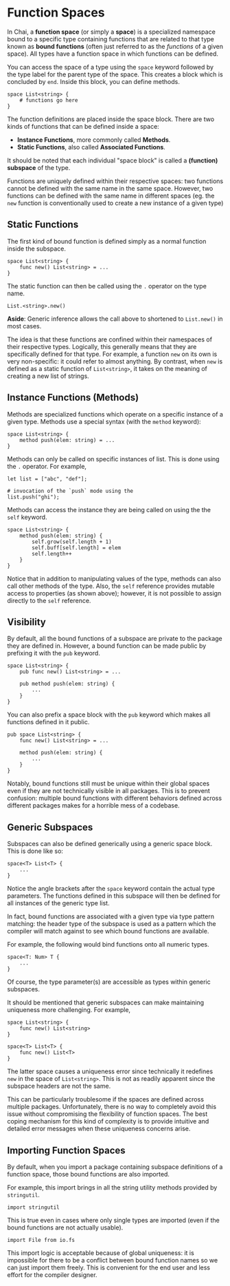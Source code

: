 # Function Spaces
In Chai, a **function space** (or simply a **space**) is a specialized namespace bound to a specific type containing functions that are related to that type known as **bound functions** (often just referred to as the *functions* of a given space).  All types have a function space in which functions can be defined.  

You can access the space of a type using the `space` keyword followed by the type label for the parent type of the space.  This creates a block which is concluded by `end`.  Inside this block, you can define methods.

```
space List<string> {
	# functions go here
}
```

The function definitions are placed inside the space block.  There are two kinds of functions that can be defined inside a space:
- **Instance Functions**, more commonly called **Methods**.
- **Static Functions**, also called **Associated Functions**.

It should be noted that each individual "space block" is called a **(function) subspace** of the type.

Functions are uniquely defined within their respective spaces: two functions cannot be defined with the same name in the same space.  However, two functions can be defined with the same name in different spaces (eg. the `new` function is conventionally used to create a new instance of a given type)

## Static Functions
The first kind of bound function is defined simply as a normal function inside the subspace.

```
space List<string> {
	func new() List<string> = ...
}
```

The static function can then be called using the `.` operator on the type name.

```List.<string>.new()```

**Aside**: Generic inference allows the call above to shortened to `List.new()` in most cases.

The idea is that these functions are confined within their namespaces of their respective types.  Logically, this generally means that they are specifically defined for that type.  For example, a function `new` on its own is very non-specific: it could refer to almost anything.  By contrast, when `new` is defined as a static function of `List<string>`, it takes on the meaning of creating a new list of strings.  

## Instance Functions (Methods)
Methods are specialized functions which operate on a specific instance of a given type.  Methods use a special syntax (with the `method` keyword):

```
space List<string> {
	method push(elem: string) = ...
}
```

Methods can only be called on specific instances of list.  This is done using the `.` operator.  For example,

```
let list = ["abc", "def"];

# invocation of the `push` mode using the
list.push("ghi");
```

Methods can access the instance they are being called on using the the `self` keyword.

```
space List<string> {
	method push(elem: string) {
		self.grow(self.length + 1)
		self.buff[self.length] = elem
		self.length++
	}
}
```

Notice that in addition to manipulating values of the type, methods can also call other methods of the type.  Also, the `self` reference provides mutable access to properties (as shown above); however, it is not possible to assign directly to the `self` reference.

## Visibility
By default, all the bound functions of a subspace are private to the package they are defined in.  However, a bound function can be made public by prefixing it with the `pub` keyword.

```
space List<string> {
	pub func new() List<string> = ...
	
	pub method push(elem: string) {
		...
	}
}
```

You can also prefix a space block with the `pub` keyword which makes all functions defined in it public.

```
pub space List<string> {
	func new() List<string> = ...
	
	method push(elem: string) {
		...
	}
}
```

Notably, bound functions still must be unique within their global spaces even if they are not technically visible in all packages.  This is to prevent confusion: multiple bound functions with different behaviors defined across different packages makes for a horrible mess of a codebase.

## Generic Subspaces
Subspaces can also be defined generically using a generic space block.  This is done like so:

```
space<T> List<T> {
	...
}
```

Notice the angle brackets after the `space` keyword contain the actual type parameters.  The functions defined in this subspace will then be defined for all instances of the generic type list.

In fact, bound functions are associated with a given type via type pattern matching: the header type of the subspace is used as a pattern which the compiler will match against to see which bound functions are available.

For example, the following would bind functions onto all numeric types.

```
space<T: Num> T {
	...
}
```

Of course, the type parameter(s) are accessible as types within generic subspaces.

It should be mentioned that generic subspaces can make maintaining uniqueness more challenging.  For example,

```
space List<string> {
	func new() List<string>
}

space<T> List<T> {
	func new() List<T>
}
```

The latter space causes a uniqueness error since technically it redefines `new` in the space of `List<string>`.  This is not as readily apparent since the subspace headers are not the same.

This can be particularly troublesome if the spaces are defined across multiple packages. Unfortunately, there is no way to completely avoid this issue without compromising the flexibility of function spaces.  The best coping mechanism for this kind of complexity is to provide intuitive and detailed error messages when these uniqueness concerns arise.

## Importing Function Spaces
By default, when you import a package containing subspace definitions of a function space, those bound functions are also imported.

For example, this import brings in all the string utility methods provided by `stringutil`.

```
import stringutil
```

This is true even in cases where only single types are imported (even if the bound functions are not actually usable).

```
import File from io.fs
```

This import logic is acceptable because of global uniqueness: it is impossible for there to be a conflict between bound function names so we can just import them freely.  This is convenient for the end user and less effort for the compiler designer.